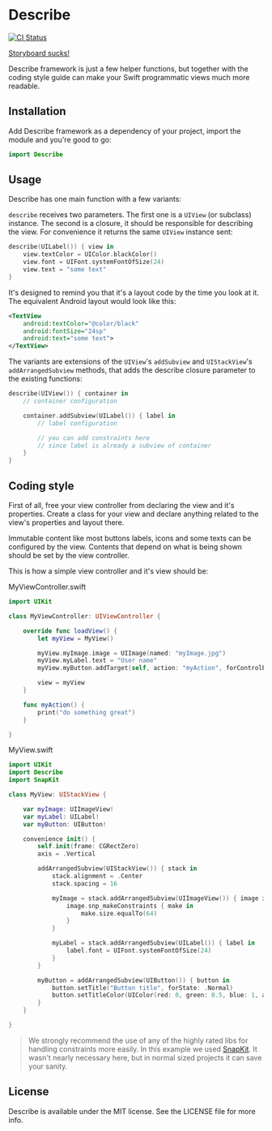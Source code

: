 # Describe

[![CI Status](http://img.shields.io/travis/mobLee/Describe.svg?style=flat)](https://travis-ci.org/mobLee/Describe)

[Storyboard sucks!](http://stackoverflow.com/a/19457257/1732725)

Describe framework is just a few helper functions, but together with the coding
style guide can make your Swift programmatic views much more readable.

## Installation

Add Describe framework as a dependency of your project, import the module and
you're good to go:

```swift
import Describe
```

## Usage

Describe has one main function with a few variants:

`describe` receives two parameters. The first one is a `UIView` (or subclass)
instance. The second is a closure, it should be responsible for describing the
view. For convenience it returns the same `UIView` instance sent:

```swift
describe(UILabel()) { view in
    view.textColor = UIColor.blackColor()
    view.font = UIFont.systemFontOfSize(24)
    view.text = "some text"
}
```

It's designed to remind you that it's a layout code by the time you look at it.
The equivalent Android layout would look like this:

```xml
<TextView
    android:textColor="@color/black"
    android:fontSize="24sp"
    android:text="some text">
</TextView>
```

The variants are extensions of the `UIView`'s `addSubview` and `UIStackView`'s
`addArrangedSubview` methods, that adds the describe closure parameter to the
existing functions:

```swift
describe(UIView()) { container in
    // container configuration

    container.addSubview(UILabel()) { label in
        // label configuration

        // you can add constraints here
        // since label is already a subview of container
    }
}
```

## Coding style

First of all, free your view controller from declaring the view and it's
properties. Create a class for your view and declare anything related to the
view's properties and layout there.

Immutable content like most buttons labels, icons and some texts can be
configured by the view. Contents that depend on what is being shown should be
set by the view controller.

This is how a simple view controller and it's view should be:

MyViewController.swift

```swift
import UIKit

class MyViewController: UIViewController {

    override func loadView() {
        let myView = MyView()

        myView.myImage.image = UIImage(named: "myImage.jpg")
        myView.myLabel.text = "User name"
        myView.myButton.addTarget(self, action: "myAction", forControlEvents: .TouchUpInside)

        view = myView
    }

    func myAction() {
        print("do something great")
    }

}
```

MyView.swift

```swift
import UIKit
import Describe
import SnapKit

class MyView: UIStackView {

    var myImage: UIImageView!
    var myLabel: UILabel!
    var myButton: UIButton!

    convenience init() {
        self.init(frame: CGRectZero)
        axis = .Vertical

        addArrangedSubview(UIStackView()) { stack in
            stack.alignment = .Center
            stack.spacing = 16

            myImage = stack.addArrangedSubview(UIImageView()) { image in
                image.snp_makeConstraints { make in
                    make.size.equalTo(64)
                }
            }

            myLabel = stack.addArrangedSubview(UILabel()) { label in
                label.font = UIFont.systemFontOfSize(24)
            }
        }

        myButton = addArrangedSubview(UIButton()) { button in
            button.setTitle("Button title", forState: .Normal)
            button.setTitleColor(UIColor(red: 0, green: 0.5, blue: 1, alpha: 1), forState: .Normal)
        }
    }

}
```

> We strongly recommend the use of any of the highly rated libs for handling
constraints more easily. In this example we used [SnapKit](http://snapkit.io/).
It wasn't nearly necessary here, but in normal sized projects it can save your
sanity.

## License

Describe is available under the MIT license. See the LICENSE file for more info.
